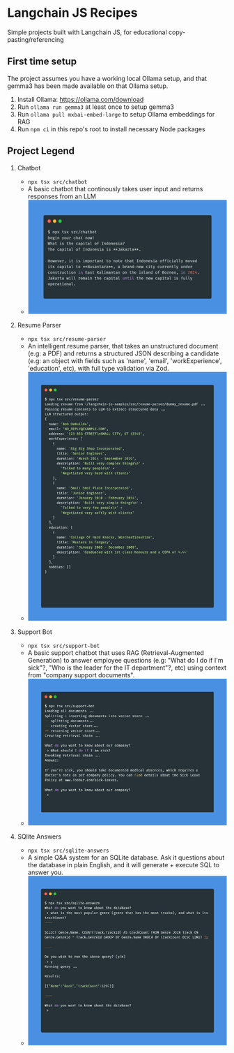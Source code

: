# Langchain JS Recipes
Simple projects built with Langchain JS, for educational copy-pasting/referencing

## First time setup
The project assumes you have a working local Ollama setup, and that gemma3 has been made available on that Ollama setup.

1. Install Ollama: https://ollama.com/download
2. Run `ollama run gemma3` at least once to setup gemma3
3. Run `ollama pull mxbai-embed-large` to setup Ollama embeddings for RAG
4. Run `npm ci` in this repo's root to install necessary Node packages

## Project Legend
1. Chatbot
   - `npx tsx src/chatbot`
   - A basic chatbot that continously takes user input and returns responses from an LLM
   - <img src="src/chatbot/promo.png">


2. Resume Parser
   - `npx tsx src/resume-parser`
   -  An intelligent resume parser, that takes an unstructured document (e.g: a PDF) and returns a structured JSON describing a candidate (e.g: an object with fields such as 'name', 'email', 'workExperience', 'education', etc), with full type validation via Zod.
   - <img src="src/resume-parser/promo.png">


3. Support Bot
   - `npx tsx src/support-bot`
   - A basic support chatbot that uses RAG (Retrieval-Augmented Generation) to answer employee questions (e.g: "What do I do if I'm sick"?, "Who is the leader for the IT department"?, etc) using context from "company support documents".
   - <img src="src/support-bot/promo.png">


4. SQlite Answers
   - `npx tsx src/sqlite-answers`
   -  A simple Q&A system for an SQLite database. Ask it questions about the database in plain English, and it will generate + execute SQL to answer you.
   - <img src="src/sqlite-answers/promo.png">

